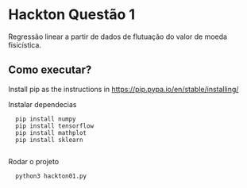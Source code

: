 # Hackton Questão 1
Regressão linear a partir de dados de flutuação do valor de moeda fisicística.

## Como executar?
Install pip as the instructions in https://pip.pypa.io/en/stable/installing/

Instalar dependecias
```console
  pip install numpy
  pip install tensorflow
  pip install mathplot
  pip install sklearn
 
```
Rodar o projeto
```console
  python3 hackton01.py
```
